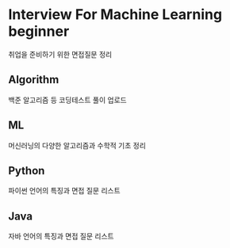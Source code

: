 # Interview For Machine Learning beginner
취업을 준비하기 위한 면접질문 정리


## Algorithm
백준 알고리즘 등 코딩테스트 풀이 업로드

## ML
머신러닝의 다양한 알고리즘과 수학적 기초 정리

## Python
파이썬 언어의 특징과 면접 질문 리스트

## Java
자바 언어의 특징과 면접 질문 리스트

